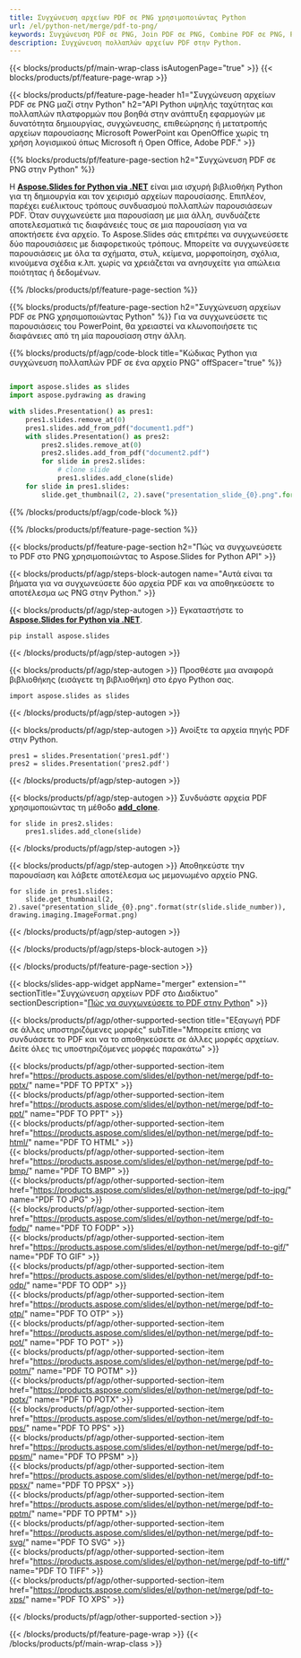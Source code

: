 ```yaml
---
title: Συγχώνευση αρχείων PDF σε PNG χρησιμοποιώντας Python
url: /el/python-net/merge/pdf-to-png/
keywords: Συγχώνευση PDF σε PNG, Join PDF σε PNG, Combine PDF σε PNG, PowerPoint, Presentation, PNG, Python, Aspose
description: Συγχώνευση πολλαπλών αρχείων PDF στην Python.
---
```


{{< blocks/products/pf/main-wrap-class isAutogenPage="true" >}}
{{< blocks/products/pf/feature-page-wrap >}}

{{< blocks/products/pf/feature-page-header h1="Συγχώνευση αρχείων PDF σε PNG μαζί στην Python" h2="API Python υψηλής ταχύτητας και πολλαπλών πλατφορμών που βοηθά στην ανάπτυξη εφαρμογών με δυνατότητα δημιουργίας, συγχώνευσης, επιθεώρησης ή μετατροπής αρχείων παρουσίασης Microsoft PowerPoint και OpenOffice χωρίς τη χρήση λογισμικού όπως Microsoft ή Open Office, Adobe PDF." >}}

{{% blocks/products/pf/feature-page-section h2="Συγχώνευση PDF σε PNG στην Python" %}}

Η [**Aspose.Slides for Python via .NET**](https://products.aspose.com/slides/el/python-net/) είναι μια ισχυρή βιβλιοθήκη Python για τη δημιουργία και τον χειρισμό αρχείων παρουσίασης. Επιπλέον, παρέχει ευέλικτους τρόπους συνδυασμού πολλαπλών παρουσιάσεων PDF. Όταν συγχωνεύετε μια παρουσίαση με μια άλλη, συνδυάζετε αποτελεσματικά τις διαφάνειές τους σε μια παρουσίαση για να αποκτήσετε ένα αρχείο. Το Aspose.Slides σάς επιτρέπει να συγχωνεύσετε δύο παρουσιάσεις με διαφορετικούς τρόπους. Μπορείτε να συγχωνεύσετε παρουσιάσεις με όλα τα σχήματα, στυλ, κείμενα, μορφοποίηση, σχόλια, κινούμενα σχέδια κ.λπ. χωρίς να χρειάζεται να ανησυχείτε για απώλεια ποιότητας ή δεδομένων.

{{% /blocks/products/pf/feature-page-section %}}

{{% blocks/products/pf/feature-page-section  h2="Συγχώνευση αρχείων PDF σε PNG χρησιμοποιώντας Python" %}}
Για να συγχωνεύσετε τις παρουσιάσεις του PowerPoint, θα χρειαστεί να κλωνοποιήσετε τις διαφάνειες από τη μία παρουσίαση στην άλλη.

{{% blocks/products/pf/agp/code-block title="Κώδικας Python για συγχώνευση πολλαπλών PDF σε ένα αρχείο PNG" offSpacer="true" %}}

```python

import aspose.slides as slides
import aspose.pydrawing as drawing

with slides.Presentation() as pres1:
    pres1.slides.remove_at(0)
    pres1.slides.add_from_pdf("document1.pdf")
    with slides.Presentation() as pres2:
        pres2.slides.remove_at(0)
        pres2.slides.add_from_pdf("document2.pdf")
        for slide in pres2.slides:
            # clone slide
            pres1.slides.add_clone(slide)
    for slide in pres1.slides:
        slide.get_thumbnail(2, 2).save("presentation_slide_{0}.png".format(str(slide.slide_number)), drawing.imaging.ImageFormat.png)
```


{{% /blocks/products/pf/agp/code-block %}}

{{% /blocks/products/pf/feature-page-section %}}

{{< blocks/products/pf/feature-page-section  h2="Πώς να συγχωνεύσετε το PDF στο PNG χρησιμοποιώντας το Aspose.Slides for Python API" >}}

{{< blocks/products/pf/agp/steps-block-autogen name="Αυτά είναι τα βήματα για να συγχωνεύσετε δύο αρχεία PDF και να αποθηκεύσετε το αποτέλεσμα ως PNG στην Python." >}}

{{< blocks/products/pf/agp/step-autogen >}}
Εγκαταστήστε το [**Aspose.Slides for Python via .NET**](https://products.aspose.com/slides/el/python-net/).
```
pip install aspose.slides
```
{{< /blocks/products/pf/agp/step-autogen >}}

{{< blocks/products/pf/agp/step-autogen >}}
Προσθέστε μια αναφορά βιβλιοθήκης (εισάγετε τη βιβλιοθήκη) στο έργο Python σας.
```
import aspose.slides as slides
```
{{< /blocks/products/pf/agp/step-autogen >}}

{{< blocks/products/pf/agp/step-autogen >}}
Ανοίξτε τα αρχεία πηγής PDF στην Python.
```
pres1 = slides.Presentation('pres1.pdf')
pres2 = slides.Presentation('pres2.pdf')
```
{{< /blocks/products/pf/agp/step-autogen >}}

{{< blocks/products/pf/agp/step-autogen >}}
Συνδυάστε αρχεία PDF χρησιμοποιώντας τη μέθοδο [**add_clone**](https://reference.aspose.com/slides/python-net/aspose.slides/islidecollection/#methods).
```
for slide in pres2.slides:
    pres1.slides.add_clone(slide)
```
{{< /blocks/products/pf/agp/step-autogen >}}

{{< blocks/products/pf/agp/step-autogen >}}
Αποθηκεύστε την παρουσίαση και λάβετε αποτέλεσμα ως μεμονωμένο αρχείο PNG.
```
for slide in pres1.slides:
    slide.get_thumbnail(2, 2).save("presentation_slide_{0}.png".format(str(slide.slide_number)), drawing.imaging.ImageFormat.png)
```

{{< /blocks/products/pf/agp/step-autogen >}}

{{< /blocks/products/pf/agp/steps-block-autogen >}}

{{< /blocks/products/pf/feature-page-section >}}

{{< blocks/slides-app-widget  appName="merger" extension="" sectionTitle="Συγχώνευση αρχείων PDF στο Διαδίκτυο" sectionDescription="[Πώς να συγχωνεύσετε το PDF στην Python](https://products.aspose.com/slides/el/python-net/merge/pdf/)" >}}

{{< blocks/products/pf/agp/other-supported-section title="Εξαγωγή PDF σε άλλες υποστηριζόμενες μορφές" subTitle="Μπορείτε επίσης να συνδυάσετε το PDF και να το αποθηκεύσετε σε άλλες μορφές αρχείων. Δείτε όλες τις υποστηριζόμενες μορφές παρακάτω" >}}

{{< blocks/products/pf/agp/other-supported-section-item href="https://products.aspose.com/slides/el/python-net/merge/pdf-to-pptx/" name="PDF TO PPTX" >}}  
{{< blocks/products/pf/agp/other-supported-section-item href="https://products.aspose.com/slides/el/python-net/merge/pdf-to-ppt/" name="PDF TO PPT" >}}  
{{< blocks/products/pf/agp/other-supported-section-item href="https://products.aspose.com/slides/el/python-net/merge/pdf-to-html/" name="PDF TO HTML" >}}  
{{< blocks/products/pf/agp/other-supported-section-item href="https://products.aspose.com/slides/el/python-net/merge/pdf-to-bmp/" name="PDF TO BMP" >}}  
{{< blocks/products/pf/agp/other-supported-section-item href="https://products.aspose.com/slides/el/python-net/merge/pdf-to-jpg/" name="PDF TO JPG" >}}  
{{< blocks/products/pf/agp/other-supported-section-item href="https://products.aspose.com/slides/el/python-net/merge/pdf-to-fodp/" name="PDF TO FODP" >}}  
{{< blocks/products/pf/agp/other-supported-section-item href="https://products.aspose.com/slides/el/python-net/merge/pdf-to-gif/" name="PDF TO GIF" >}}  
{{< blocks/products/pf/agp/other-supported-section-item href="https://products.aspose.com/slides/el/python-net/merge/pdf-to-odp/" name="PDF TO ODP" >}}  
{{< blocks/products/pf/agp/other-supported-section-item href="https://products.aspose.com/slides/el/python-net/merge/pdf-to-otp/" name="PDF TO OTP" >}}  
{{< blocks/products/pf/agp/other-supported-section-item href="https://products.aspose.com/slides/el/python-net/merge/pdf-to-pot/" name="PDF TO POT" >}}  
{{< blocks/products/pf/agp/other-supported-section-item href="https://products.aspose.com/slides/el/python-net/merge/pdf-to-potm/" name="PDF TO POTM" >}}  
{{< blocks/products/pf/agp/other-supported-section-item href="https://products.aspose.com/slides/el/python-net/merge/pdf-to-potx/" name="PDF TO POTX" >}}  
{{< blocks/products/pf/agp/other-supported-section-item href="https://products.aspose.com/slides/el/python-net/merge/pdf-to-pps/" name="PDF TO PPS" >}}  
{{< blocks/products/pf/agp/other-supported-section-item href="https://products.aspose.com/slides/el/python-net/merge/pdf-to-ppsm/" name="PDF TO PPSM" >}}  
{{< blocks/products/pf/agp/other-supported-section-item href="https://products.aspose.com/slides/el/python-net/merge/pdf-to-ppsx/" name="PDF TO PPSX" >}}  
{{< blocks/products/pf/agp/other-supported-section-item href="https://products.aspose.com/slides/el/python-net/merge/pdf-to-pptm/" name="PDF TO PPTM" >}}  
{{< blocks/products/pf/agp/other-supported-section-item href="https://products.aspose.com/slides/el/python-net/merge/pdf-to-svg/" name="PDF TO SVG" >}}  
{{< blocks/products/pf/agp/other-supported-section-item href="https://products.aspose.com/slides/el/python-net/merge/pdf-to-tiff/" name="PDF TO TIFF" >}}  
{{< blocks/products/pf/agp/other-supported-section-item href="https://products.aspose.com/slides/el/python-net/merge/pdf-to-xps/" name="PDF TO XPS" >}}  


{{< /blocks/products/pf/agp/other-supported-section >}}

{{< /blocks/products/pf/feature-page-wrap >}}
{{< /blocks/products/pf/main-wrap-class >}}